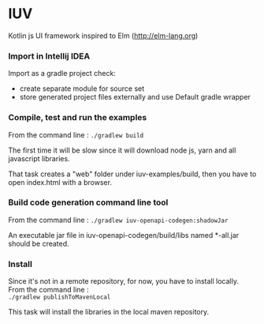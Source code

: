 # IUV #
Kotlin js UI framework inspired to Elm 
(http://elm-lang.org)

### Import in Intellij IDEA ###
Import as a gradle project check: 
* create separate module for source set
* store generated project files externally
and use Default gradle wrapper 

### Compile, test and run the examples
From the command line : `./gradlew build` 

The first time it will be slow since it will download node js, yarn and all javascript libraries.

That task creates a "web" folder under iuv-examples/build, then you have to open index.html with a browser.  

### Build code generation command line tool
From the command line : `./gradlew iuv-openapi-codegen:shadowJar`  

An executable jar file in iuv-openapi-codegen/build/libs named *-all.jar should 
be created.

### Install
Since it's not in a remote repository, for now, you have to install locally. From the command line :  
`./gradlew publishToMavenLocal`

This task will install the libraries in the local maven repository.

